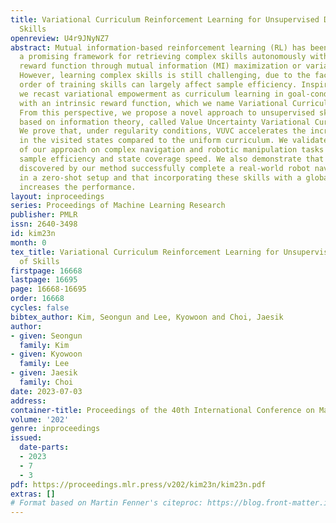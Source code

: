 ```yaml
---
title: Variational Curriculum Reinforcement Learning for Unsupervised Discovery of
  Skills
openreview: U4r9JNyNZ7
abstract: Mutual information-based reinforcement learning (RL) has been proposed as
  a promising framework for retrieving complex skills autonomously without a task-oriented
  reward function through mutual information (MI) maximization or variational empowerment.
  However, learning complex skills is still challenging, due to the fact that the
  order of training skills can largely affect sample efficiency. Inspired by this,
  we recast variational empowerment as curriculum learning in goal-conditioned RL
  with an intrinsic reward function, which we name Variational Curriculum RL (VCRL).
  From this perspective, we propose a novel approach to unsupervised skill discovery
  based on information theory, called Value Uncertainty Variational Curriculum (VUVC).
  We prove that, under regularity conditions, VUVC accelerates the increase of entropy
  in the visited states compared to the uniform curriculum. We validate the effectiveness
  of our approach on complex navigation and robotic manipulation tasks in terms of
  sample efficiency and state coverage speed. We also demonstrate that the skills
  discovered by our method successfully complete a real-world robot navigation task
  in a zero-shot setup and that incorporating these skills with a global planner further
  increases the performance.
layout: inproceedings
series: Proceedings of Machine Learning Research
publisher: PMLR
issn: 2640-3498
id: kim23n
month: 0
tex_title: Variational Curriculum Reinforcement Learning for Unsupervised Discovery
  of Skills
firstpage: 16668
lastpage: 16695
page: 16668-16695
order: 16668
cycles: false
bibtex_author: Kim, Seongun and Lee, Kyowoon and Choi, Jaesik
author:
- given: Seongun
  family: Kim
- given: Kyowoon
  family: Lee
- given: Jaesik
  family: Choi
date: 2023-07-03
address: 
container-title: Proceedings of the 40th International Conference on Machine Learning
volume: '202'
genre: inproceedings
issued:
  date-parts:
  - 2023
  - 7
  - 3
pdf: https://proceedings.mlr.press/v202/kim23n/kim23n.pdf
extras: []
# Format based on Martin Fenner's citeproc: https://blog.front-matter.io/posts/citeproc-yaml-for-bibliographies/
---
```

